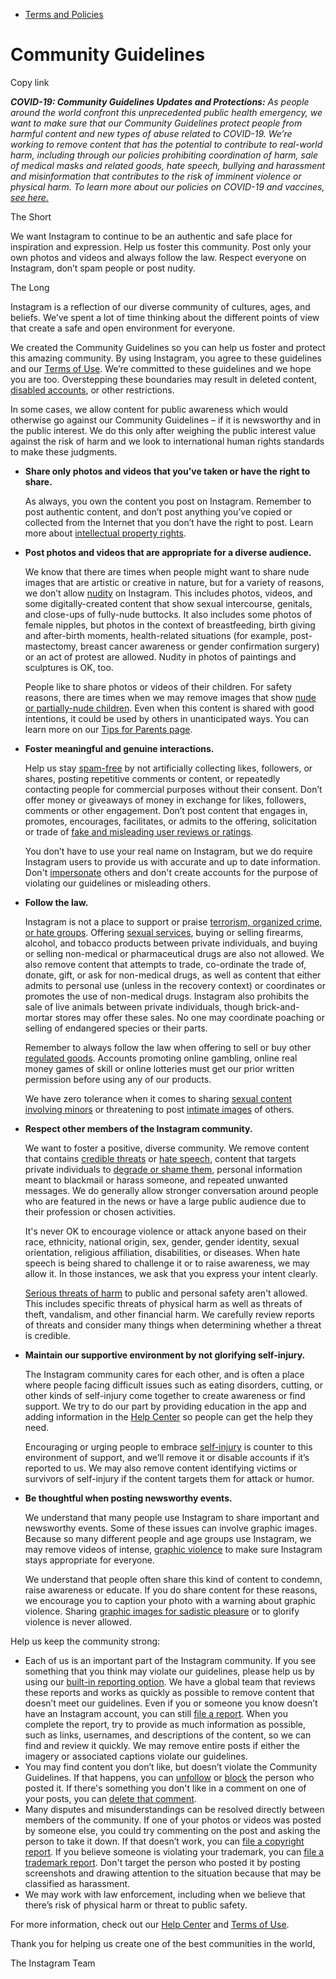 *   [Terms and Policies](https://help.instagram.com/1417489251945243/?helpref=breadcrumb)

Community Guidelines
====================

Copy link

_**COVID-19: Community Guidelines Updates and Protections:** As people around the world confront this unprecedented public health emergency, we want to make sure that our Community Guidelines protect people from harmful content and new types of abuse related to COVID-19. We’re working to remove content that has the potential to contribute to real-world harm, including through our policies prohibiting coordination of harm, sale of medical masks and related goods, hate speech, bullying and harassment and misinformation that contributes to the risk of imminent violence or physical harm. To learn more about our policies on COVID-19 and vaccines, [see here.](https://help.instagram.com/697825587576762?helpref=faq_content)_

The Short

We want Instagram to continue to be an authentic and safe place for inspiration and expression. Help us foster this community. Post only your own photos and videos and always follow the law. Respect everyone on Instagram, don’t spam people or post nudity.

The Long

Instagram is a reflection of our diverse community of cultures, ages, and beliefs. We’ve spent a lot of time thinking about the different points of view that create a safe and open environment for everyone.

We created the Community Guidelines so you can help us foster and protect this amazing community. By using Instagram, you agree to these guidelines and our [Terms of Use](https://www.instagram.com/legal/terms). We’re committed to these guidelines and we hope you are too. Overstepping these boundaries may result in deleted content, [disabled accounts](https://help.instagram.com/366993040048856?helpref=faq_content), or other restrictions.

In some cases, we allow content for public awareness which would otherwise go against our Community Guidelines – if it is newsworthy and in the public interest. We do this only after weighing the public interest value against the risk of harm and we look to international human rights standards to make these judgments.

*   **Share only photos and videos that you’ve taken or have the right to share.**
    
    As always, you own the content you post on Instagram. Remember to post authentic content, and don’t post anything you’ve copied or collected from the Internet that you don’t have the right to post. Learn more about [intellectual property rights](https://help.instagram.com/126382350847838?helpref=faq_content).
    
*   **Post photos and videos that are appropriate for a diverse audience.**
    
    We know that there are times when people might want to share nude images that are artistic or creative in nature, but for a variety of reasons, we don’t allow [nudity](https://l.instagram.com/?u=https%3A%2F%2Fwww.facebook.com%2Fcommunitystandards%2Fadult_nudity_sexual_activity&e=AT3Mi5n7D6xOwSJPQyM0tZUGoJrP_4NLnDIIjB8gmELqXWiwJ1f4LSjnSE_5baz4mdb7zB6ZjFbNQ94kw3ErsYbetJUvWgysBwSSGomgTEvAvY_-NW_IaZJd3dn6OmZr2I1qAPaKKYp6c6uc73OBhg) on Instagram. This includes photos, videos, and some digitally-created content that show sexual intercourse, genitals, and close-ups of fully-nude buttocks. It also includes some photos of female nipples, but photos in the context of breastfeeding, birth giving and after-birth moments, health-related situations (for example, post-mastectomy, breast cancer awareness or gender confirmation surgery) or an act of protest are allowed. Nudity in photos of paintings and sculptures is OK, too.
    
    People like to share photos or videos of their children. For safety reasons, there are times when we may remove images that show [nude or partially-nude children](https://l.instagram.com/?u=https%3A%2F%2Fwww.facebook.com%2Fcommunitystandards%2Fchild_nudity_sexual_exploitation&e=AT3Mi5n7D6xOwSJPQyM0tZUGoJrP_4NLnDIIjB8gmELqXWiwJ1f4LSjnSE_5baz4mdb7zB6ZjFbNQ94kw3ErsYbetJUvWgysBwSSGomgTEvAvY_-NW_IaZJd3dn6OmZr2I1qAPaKKYp6c6uc73OBhg). Even when this content is shared with good intentions, it could be used by others in unanticipated ways. You can learn more on our [Tips for Parents page](https://help.instagram.com/154475974694511/?helpref=faq_content).
    
*   **Foster meaningful and genuine interactions.**
    
    Help us stay [spam-free](https://l.instagram.com/?u=https%3A%2F%2Fwww.facebook.com%2Fcommunitystandards%2Fspam&e=AT3Mi5n7D6xOwSJPQyM0tZUGoJrP_4NLnDIIjB8gmELqXWiwJ1f4LSjnSE_5baz4mdb7zB6ZjFbNQ94kw3ErsYbetJUvWgysBwSSGomgTEvAvY_-NW_IaZJd3dn6OmZr2I1qAPaKKYp6c6uc73OBhg) by not artificially collecting likes, followers, or shares, posting repetitive comments or content, or repeatedly contacting people for commercial purposes without their consent. Don’t offer money or giveaways of money in exchange for likes, followers, comments or other engagement. Don’t post content that engages in, promotes, encourages, facilitates, or admits to the offering, solicitation or trade of [fake and misleading user reviews or ratings](https://l.instagram.com/?u=https%3A%2F%2Fwww.facebook.com%2Fcommunitystandards%2Ffraud_deception&e=AT3Mi5n7D6xOwSJPQyM0tZUGoJrP_4NLnDIIjB8gmELqXWiwJ1f4LSjnSE_5baz4mdb7zB6ZjFbNQ94kw3ErsYbetJUvWgysBwSSGomgTEvAvY_-NW_IaZJd3dn6OmZr2I1qAPaKKYp6c6uc73OBhg).
    
    You don’t have to use your real name on Instagram, but we do require Instagram users to provide us with accurate and up to date information. Don't [impersonate](https://l.instagram.com/?u=https%3A%2F%2Fwww.facebook.com%2Fcommunitystandards%2Fmisrepresentation&e=AT3Mi5n7D6xOwSJPQyM0tZUGoJrP_4NLnDIIjB8gmELqXWiwJ1f4LSjnSE_5baz4mdb7zB6ZjFbNQ94kw3ErsYbetJUvWgysBwSSGomgTEvAvY_-NW_IaZJd3dn6OmZr2I1qAPaKKYp6c6uc73OBhg) others and don't create accounts for the purpose of violating our guidelines or misleading others.
    
*   **Follow the law.**
    
    Instagram is not a place to support or praise [terrorism, organized crime, or hate groups](https://l.instagram.com/?u=https%3A%2F%2Fwww.facebook.com%2Fcommunitystandards%2Fdangerous_individuals_organizations&e=AT3Mi5n7D6xOwSJPQyM0tZUGoJrP_4NLnDIIjB8gmELqXWiwJ1f4LSjnSE_5baz4mdb7zB6ZjFbNQ94kw3ErsYbetJUvWgysBwSSGomgTEvAvY_-NW_IaZJd3dn6OmZr2I1qAPaKKYp6c6uc73OBhg). Offering [sexual services](https://l.instagram.com/?u=https%3A%2F%2Fwww.facebook.com%2Fcommunitystandards%2Fsexual_solicitation&e=AT3Mi5n7D6xOwSJPQyM0tZUGoJrP_4NLnDIIjB8gmELqXWiwJ1f4LSjnSE_5baz4mdb7zB6ZjFbNQ94kw3ErsYbetJUvWgysBwSSGomgTEvAvY_-NW_IaZJd3dn6OmZr2I1qAPaKKYp6c6uc73OBhg), buying or selling firearms, alcohol, and tobacco products between private individuals, and buying or selling non-medical or pharmaceutical drugs are also not allowed. We also remove content that attempts to trade, co-ordinate the trade of, donate, gift, or ask for non-medical drugs, as well as content that either admits to personal use (unless in the recovery context) or coordinates or promotes the use of non-medical drugs. Instagram also prohibits the sale of live animals between private individuals, though brick-and-mortar stores may offer these sales. No one may coordinate poaching or selling of endangered species or their parts.
    
    Remember to always follow the law when offering to sell or buy other [regulated goods](https://l.instagram.com/?u=https%3A%2F%2Fwww.facebook.com%2Fcommunitystandards%2Fregulated_goods&e=AT3Mi5n7D6xOwSJPQyM0tZUGoJrP_4NLnDIIjB8gmELqXWiwJ1f4LSjnSE_5baz4mdb7zB6ZjFbNQ94kw3ErsYbetJUvWgysBwSSGomgTEvAvY_-NW_IaZJd3dn6OmZr2I1qAPaKKYp6c6uc73OBhg). Accounts promoting online gambling, online real money games of skill or online lotteries must get our prior written permission before using any of our products.
    
    We have zero tolerance when it comes to sharing [sexual content involving minors](https://l.instagram.com/?u=https%3A%2F%2Fwww.facebook.com%2Fcommunitystandards%2Fchild_nudity_sexual_exploitation&e=AT3Mi5n7D6xOwSJPQyM0tZUGoJrP_4NLnDIIjB8gmELqXWiwJ1f4LSjnSE_5baz4mdb7zB6ZjFbNQ94kw3ErsYbetJUvWgysBwSSGomgTEvAvY_-NW_IaZJd3dn6OmZr2I1qAPaKKYp6c6uc73OBhg) or threatening to post [intimate images](https://l.instagram.com/?u=https%3A%2F%2Fwww.facebook.com%2Fcommunitystandards%2Fsexual_exploitation_adults&e=AT3Mi5n7D6xOwSJPQyM0tZUGoJrP_4NLnDIIjB8gmELqXWiwJ1f4LSjnSE_5baz4mdb7zB6ZjFbNQ94kw3ErsYbetJUvWgysBwSSGomgTEvAvY_-NW_IaZJd3dn6OmZr2I1qAPaKKYp6c6uc73OBhg) of others.
    
*   **Respect other members of the Instagram community.**
    
    We want to foster a positive, diverse community. We remove content that contains [credible threats](https://l.instagram.com/?u=https%3A%2F%2Fwww.facebook.com%2Fcommunitystandards%2Fcredible_violence&e=AT3Mi5n7D6xOwSJPQyM0tZUGoJrP_4NLnDIIjB8gmELqXWiwJ1f4LSjnSE_5baz4mdb7zB6ZjFbNQ94kw3ErsYbetJUvWgysBwSSGomgTEvAvY_-NW_IaZJd3dn6OmZr2I1qAPaKKYp6c6uc73OBhg) or [hate speech](https://l.instagram.com/?u=https%3A%2F%2Fwww.facebook.com%2Fcommunitystandards%2Fhate_speech&e=AT3Mi5n7D6xOwSJPQyM0tZUGoJrP_4NLnDIIjB8gmELqXWiwJ1f4LSjnSE_5baz4mdb7zB6ZjFbNQ94kw3ErsYbetJUvWgysBwSSGomgTEvAvY_-NW_IaZJd3dn6OmZr2I1qAPaKKYp6c6uc73OBhg), content that targets private individuals to [degrade or shame them](https://l.instagram.com/?u=https%3A%2F%2Fwww.facebook.com%2Fcommunitystandards%2Fbullying&e=AT3Mi5n7D6xOwSJPQyM0tZUGoJrP_4NLnDIIjB8gmELqXWiwJ1f4LSjnSE_5baz4mdb7zB6ZjFbNQ94kw3ErsYbetJUvWgysBwSSGomgTEvAvY_-NW_IaZJd3dn6OmZr2I1qAPaKKYp6c6uc73OBhg), personal information meant to blackmail or harass someone, and repeated unwanted messages. We do generally allow stronger conversation around people who are featured in the news or have a large public audience due to their profession or chosen activities.
    
    It's never OK to encourage violence or attack anyone based on their race, ethnicity, national origin, sex, gender, gender identity, sexual orientation, religious affiliation, disabilities, or diseases. When hate speech is being shared to challenge it or to raise awareness, we may allow it. In those instances, we ask that you express your intent clearly.
    
    [Serious threats of harm](https://l.instagram.com/?u=https%3A%2F%2Fwww.facebook.com%2Fcommunitystandards%2Fcredible_violence&e=AT3Mi5n7D6xOwSJPQyM0tZUGoJrP_4NLnDIIjB8gmELqXWiwJ1f4LSjnSE_5baz4mdb7zB6ZjFbNQ94kw3ErsYbetJUvWgysBwSSGomgTEvAvY_-NW_IaZJd3dn6OmZr2I1qAPaKKYp6c6uc73OBhg) to public and personal safety aren't allowed. This includes specific threats of physical harm as well as threats of theft, vandalism, and other financial harm. We carefully review reports of threats and consider many things when determining whether a threat is credible.
    
*   **Maintain our supportive environment by not glorifying self-injury.**
    
    The Instagram community cares for each other, and is often a place where people facing difficult issues such as eating disorders, cutting, or other kinds of self-injury come together to create awareness or find support. We try to do our part by providing education in the app and adding information in the [Help Center](https://help.instagram.com/) so people can get the help they need.
    
    Encouraging or urging people to embrace [self-injury](https://l.instagram.com/?u=https%3A%2F%2Fwww.facebook.com%2Fcommunitystandards%2Fsuicide_self_injury_violence&e=AT3Mi5n7D6xOwSJPQyM0tZUGoJrP_4NLnDIIjB8gmELqXWiwJ1f4LSjnSE_5baz4mdb7zB6ZjFbNQ94kw3ErsYbetJUvWgysBwSSGomgTEvAvY_-NW_IaZJd3dn6OmZr2I1qAPaKKYp6c6uc73OBhg) is counter to this environment of support, and we’ll remove it or disable accounts if it’s reported to us. We may also remove content identifying victims or survivors of self-injury if the content targets them for attack or humor.
    
*   **Be thoughtful when posting newsworthy events.**
    
    We understand that many people use Instagram to share important and newsworthy events. Some of these issues can involve graphic images. Because so many different people and age groups use Instagram, we may remove videos of intense, [graphic violence](https://l.instagram.com/?u=https%3A%2F%2Fwww.facebook.com%2Fcommunitystandards%2Fgraphic_violence&e=AT3Mi5n7D6xOwSJPQyM0tZUGoJrP_4NLnDIIjB8gmELqXWiwJ1f4LSjnSE_5baz4mdb7zB6ZjFbNQ94kw3ErsYbetJUvWgysBwSSGomgTEvAvY_-NW_IaZJd3dn6OmZr2I1qAPaKKYp6c6uc73OBhg) to make sure Instagram stays appropriate for everyone.
    
    We understand that people often share this kind of content to condemn, raise awareness or educate. If you do share content for these reasons, we encourage you to caption your photo with a warning about graphic violence. Sharing [graphic images for sadistic pleasure](https://l.instagram.com/?u=https%3A%2F%2Fwww.facebook.com%2Fcommunitystandards%2Fcruel_insensitive&e=AT3Mi5n7D6xOwSJPQyM0tZUGoJrP_4NLnDIIjB8gmELqXWiwJ1f4LSjnSE_5baz4mdb7zB6ZjFbNQ94kw3ErsYbetJUvWgysBwSSGomgTEvAvY_-NW_IaZJd3dn6OmZr2I1qAPaKKYp6c6uc73OBhg) or to glorify violence is never allowed.
    

Help us keep the community strong:

*   Each of us is an important part of the Instagram community. If you see something that you think may violate our guidelines, please help us by using our [built-in reporting option](https://help.instagram.com/165828726894770?helpref=faq_content). We have a global team that reviews these reports and works as quickly as possible to remove content that doesn’t meet our guidelines. Even if you or someone you know doesn’t have an Instagram account, you can still [file a report](https://help.instagram.com/contact/383679321740945). When you complete the report, try to provide as much information as possible, such as links, usernames, and descriptions of the content, so we can find and review it quickly. We may remove entire posts if either the imagery or associated captions violate our guidelines.
*   You may find content you don’t like, but doesn’t violate the Community Guidelines. If that happens, you can [unfollow](https://help.instagram.com/286340048138725?helpref=faq_content) or [block](https://help.instagram.com/426700567389543/?helpref=faq_content) the person who posted it. If there's something you don't like in a comment on one of your posts, you can [delete that comment](https://help.instagram.com/289098941190483?helpref=faq_content).
*   Many disputes and misunderstandings can be resolved directly between members of the community. If one of your photos or videos was posted by someone else, you could try commenting on the post and asking the person to take it down. If that doesn’t work, you can [file a copyright report](https://help.instagram.com/126382350847838?helpref=faq_content). If you believe someone is violating your trademark, you can [file a trademark report](https://help.instagram.com/222826637847963?helpref=faq_content). Don't target the person who posted it by posting screenshots and drawing attention to the situation because that may be classified as harassment.
*   We may work with law enforcement, including when we believe that there’s risk of physical harm or threat to public safety.

For more information, check out our [Help Center](https://help.instagram.com/) and [Terms of Use](https://l.instagram.com/?u=http%3A%2F%2Finstagram.com%2Flegal%2Fterms%2F%23&e=AT3Mi5n7D6xOwSJPQyM0tZUGoJrP_4NLnDIIjB8gmELqXWiwJ1f4LSjnSE_5baz4mdb7zB6ZjFbNQ94kw3ErsYbetJUvWgysBwSSGomgTEvAvY_-NW_IaZJd3dn6OmZr2I1qAPaKKYp6c6uc73OBhg).

Thank you for helping us create one of the best communities in the world,

The Instagram Team